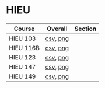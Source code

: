 # HIEU

| Course | Overall | Section |
| ------ | ------- | ------- |
| HIEU 103 | [csv](https://github.com/UCSD-Historical-Enrollment-Data/2025Winter/blob/main/overall/HIEU%20103.csv), [png](https://raw.githubusercontent.com/UCSD-Historical-Enrollment-Data/2025Winter/main/plot_overall/HIEU%20103.png) |  |
| HIEU 116B | [csv](https://github.com/UCSD-Historical-Enrollment-Data/2025Winter/blob/main/overall/HIEU%20116B.csv), [png](https://raw.githubusercontent.com/UCSD-Historical-Enrollment-Data/2025Winter/main/plot_overall/HIEU%20116B.png) |  |
| HIEU 123 | [csv](https://github.com/UCSD-Historical-Enrollment-Data/2025Winter/blob/main/overall/HIEU%20123.csv), [png](https://raw.githubusercontent.com/UCSD-Historical-Enrollment-Data/2025Winter/main/plot_overall/HIEU%20123.png) |  |
| HIEU 147 | [csv](https://github.com/UCSD-Historical-Enrollment-Data/2025Winter/blob/main/overall/HIEU%20147.csv), [png](https://raw.githubusercontent.com/UCSD-Historical-Enrollment-Data/2025Winter/main/plot_overall/HIEU%20147.png) |  |
| HIEU 149 | [csv](https://github.com/UCSD-Historical-Enrollment-Data/2025Winter/blob/main/overall/HIEU%20149.csv), [png](https://raw.githubusercontent.com/UCSD-Historical-Enrollment-Data/2025Winter/main/plot_overall/HIEU%20149.png) |  |
